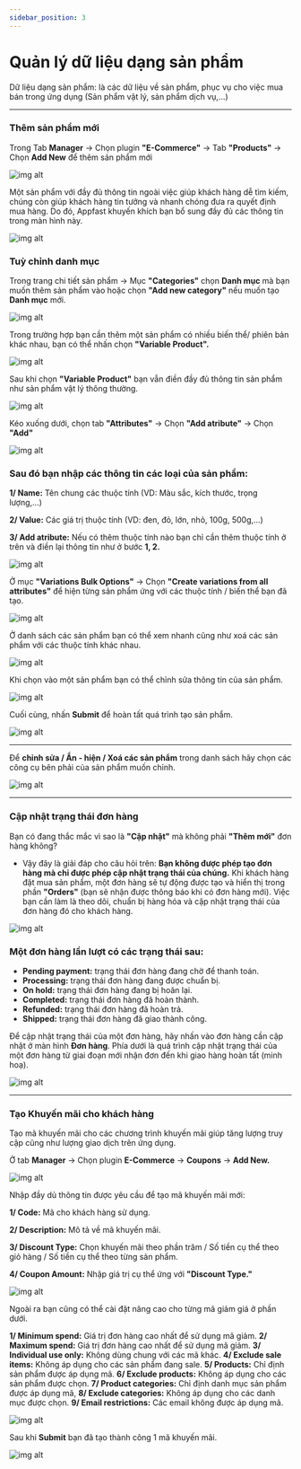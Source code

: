 ```yaml
---
sidebar_position: 3
---
```


# Quản lý dữ liệu dạng sản phẩm

Dữ liệu dạng sản phẩm: là các dữ liệu về sản phẩm, phục vụ cho việc mua bán trong ứng dụng (Sản phẩm vật lý, sản phẩm dịch vụ,...)

---

### Thêm sản phẩm mới

Trong Tab **Manager** -> Chọn plugin **"E-Commerce"** -> Tab **"Products"** -> Chọn **Add New** để thêm sản phẩm mới

![img alt](/img/data/product/product1.jpg)

Một sản phẩm với đầy đủ thông tin ngoài việc giúp khách hàng dễ tìm kiếm, chúng còn giúp khách hàng tin tưởng và nhanh chóng đưa ra quyết định mua hàng. Do đó, Appfast khuyến khích bạn bổ sung đầy đủ các thông tin trong màn hình này. 

![img alt](/img/data/product/product2.jpg)

### Tuỳ chỉnh danh mục
Trong trang chi tiết sản phẩm -> Mục **"Categories"** chọn **Danh mục** mà bạn muốn thêm sản phẩm vào hoặc chọn **"Add new category"** nếu muốn tạo **Danh mục** mới.

![img alt](/img/data/product/product5.jpg)

Trong trường hợp bạn cần thêm một sản phẩm có nhiều biến thể/ phiên bản khác nhau, bạn có thể nhấn chọn **"Variable Product".**

![img alt](/img/data/product/product3.jpg)

Sau khi chọn **"Variable Product"** bạn vẫn điền đầy đủ thông tin sản phẩm như sản phẩm vật lý thông thường.

![img alt](/img/data/product/product10.jpg)

Kéo xuống dưới, chọn tab **"Attributes"** -> Chọn **"Add atribute"** -> Chọn **"Add"**

![img alt](/img/data/product/product11.jpg)

### Sau đó bạn nhập các thông tin các loại của sản phẩm:
**1/ Name:** Tên chung các thuộc tính (VD: Màu sắc, kích thước, trọng lượng,...)

**2/ Value:** Các giá trị thuộc tính (VD: đen, đỏ, lớn, nhỏ, 100g, 500g,...)

**3/ Add atribute:** Nếu có thêm thuộc tính nào bạn chỉ cần thêm thuộc tính ở trên và điền lại thông tin như ở bước **1, 2.**

![img alt](/img/data/product/product12.jpg)

Ở mục **"Variations Bulk Options"** -> Chọn **"Create variations from all attributes"** để hiện từng sản phẩm ứng với các thuộc tính / biến thể bạn đã tạo.

![img alt](/img/data/product/product13.jpg)

Ở danh sách các sản phẩm bạn có thể xem nhanh cũng như xoá các sản phẩm với các thuộc tính khác nhau.

![img alt](/img/data/product/product14.jpg)

Khi chọn vào một sản phẩm bạn có thể chỉnh sửa thông tin của sản phẩm.

![img alt](/img/data/product/product15.jpg)

Cuối cùng, nhấn **Submit** để hoàn tất quá trình tạo sản phẩm.

![img alt](/img/data/product/product8.jpg)

---

Để **chỉnh sửa / Ẩn - hiện / Xoá các sản phẩm** trong danh sách hãy chọn các công cụ bên phải của sản phẩm muốn chỉnh.

![img alt](/img/data/product/product9.jpg)

---
### Cập nhật trạng thái đơn hàng

Bạn có đang thắc mắc vì sao là **"Cập nhật"** mà không phải **"Thêm mới"** đơn hàng không?

- Vậy đây là giải đáp cho câu hỏi trên: **Bạn không được phép tạo đơn hàng mà chỉ được phép cập nhật trạng thái của chúng.**
Khi khách hàng đặt mua sản phẩm, một đơn hàng sẽ tự động được tạo và hiển thị trong phần **"Orders"** (bạn sẽ nhận được thông báo khi có đơn hàng mới). Việc bạn cần làm là theo dõi, chuẩn bị hàng hóa và cập nhật trạng thái của đơn hàng đó cho khách hàng.

![img alt](/img/data/product/product6.jpg)

### **Một đơn hàng lần lượt có các trạng thái sau:**
- **Pending payment:** trạng thái đơn hàng đang chờ để thanh toán.
- **Processing:** trạng thái đơn hàng đang được chuẩn bị.
- **On hold:** trạng thái đơn hàng đang bị hoãn lại.
- **Completed:** trạng thái đơn hàng đã hoàn thành.
- **Refunded:** trạng thái đơn hàng đã hoàn trả.
- **Shipped:** trạng thái đơn hàng đã giao thành công.

Để cập nhật trạng thái của một đơn hàng, hãy nhấn vào đơn hàng cần cập nhật ở màn hình **Đơn hàng**. Phía dưới là quá trình cập nhật trạng thái của một đơn hàng từ giai đoạn mới nhận đơn đến khi giao hàng hoàn tất (minh hoạ).

![img alt](/img/data/product/product7.jpg)

---

### Tạo Khuyến mãi cho khách hàng
Tạo mã khuyến mãi cho các chương trình khuyến mãi giúp tăng lượng truy cập cũng như lượng giao dịch trên ứng dụng.

Ở tab **Manager** -> Chọn plugin **E-Commerce** -> **Coupons** -> **Add New.**

![img alt](/img/data/product/coupons1.jpg)

Nhập đầy dủ thông tin được yêu cầu để tạo mã khuyến mãi mới:

**1/ Code:** Mã cho khách hàng sử dụng.

**2/ Description:** Mô tả về mã khuyến mãi.

**3/ Discount Type:** Chọn khuyến mãi theo phần trăm / Số tiền cụ thể theo giỏ hàng / Số tiền cụ thể theo từng sản phẩm.

**4/ Coupon Amount:** Nhập giá trị cụ thể ứng với **"Discount Type."**


![img alt](/img/data/product/coupons2.jpg)

Ngoài ra bạn cũng có thể cài đặt nâng cao cho từng mã giảm giá ở phần dưới.

**1/ Minimum spend:** Giá trị đơn hàng cao nhất để sử dụng mã giảm.
**2/ Maximum spend:** Giá trị đơn hàng cao nhất để sử dụng mã giảm.
**3/ Individual use only:** Không dùng chung với các mã khác.
**4/ Exclude sale items:** Không áp dụng cho các sản phẩm đang sale.
**5/ Products:** Chỉ định sản phẩm được áp dụng mã.
**6/ Exclude products:** Không áp dụng cho các sản phẩm được chọn.
**7/ Product categories:** Chỉ định danh mục sản phẩm được áp dụng mã,
**8/ Exclude categories:** Không áp dụng cho các danh mục được chọn.
**9/ Email restrictions:** Các email không được áp dụng mã.

![img alt](/img/data/product/coupons3.jpg)

Sau khi **Submit** bạn đã tạo thành công 1 mã khuyến mãi.

![img alt](/img/data/product/coupons4.jpg)
